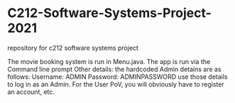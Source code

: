 # C212-Software-Systems-Project-2021
repository for c212 software systems project

The movie booking system is run in Menu.java. The app is run via the Command line prompt
Other details:
the hardcoded Admin detains are as follows:
Username: ADMIN
Password: ADMINPASSWORD
use those details to log in as an Admin.
For the User PoV, you will obviously have to register an account, etc.
